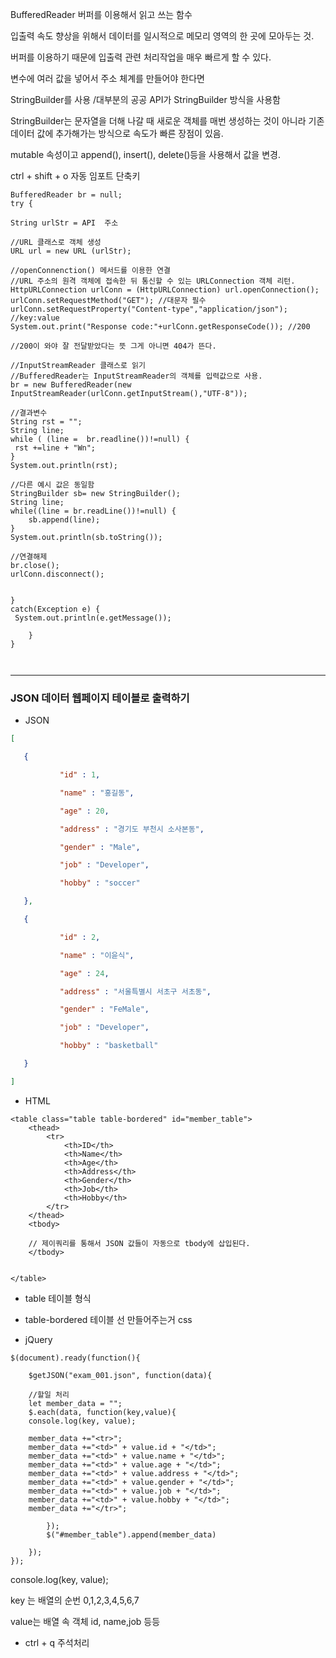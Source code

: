 BufferedReader 버퍼를 이용해서 읽고 쓰는 함수 

입출력 속도 향상을 위해서 데이터를 일시적으로 메모리 영역의 한 곳에 모아두는 것. 

버퍼를 이용하기 때문에 입출력 관련 처리작업을 매우 빠르게 할 수 있다. 



변수에 여러 값을 넣어서 주소 체계를 만들어야 한다면 

StringBuilder를 사용 /대부분의 공공 API가 StringBuilder 방식을 사용함 

StringBuilder는 문자열을 더해 나갈 때 새로운 객체를 매번 생성하는 것이 아니라 기존 데이터 값에 추가해가는 방식으로 속도가 빠른 장점이 있음. 

mutable 속성이고 append(), insert(), delete()등을 사용해서 값을 변경. 





ctrl + shift + o  자동 임포트 단축키 



```
BufferedReader br = null;
try {

String urlStr = API  주소

//URL 클래스로 객체 생성 
URL url = new URL (urlStr);

//openConnenction() 메서드를 이용한 연결 
//URL 주소의 원격 객체에 접속한 뒤 통신할 수 있는 URLConnection 객체 리턴.
HttpURLConnection urlConn = (HttpURLConnection) url.openConnection(); 
urlConn.setRequestMethod("GET"); //대문자 필수 
urlConn.setRequestProperty("Content-type","application/json"); //key:value
System.out.print("Response code:"+urlConn.getResponseCode()); //200

//200이 와야 잘 전달받았다는 뜻 그게 아니면 404가 뜬다. 

//InputStreamReader 클래스로 읽기 
//BufferedReader는 InputStreamReader의 객체를 입력값으로 사용.
br = new BufferedReader(new InputStreamReader(urlConn.getInputStream(),"UTF-8"));

//결과변수
String rst = "";
String line;
while ( (line =  br.readline())!=null) {
 rst +=line + "Wn";
}
System.out.println(rst);

//다른 예시 값은 동일함 
StringBuilder sb= new StringBuilder();
String line;
while((line = br.readLine())!=null) {
	sb.append(line);
}
System.out.println(sb.toString());

//연결해제
br.close();
urlConn.disconnect();


}
catch(Exception e) {
 System.out.println(e.getMessage());
 
	}
}



```

-----------



### JSON 데이터 웹페이지 테이블로 출력하기 

- JSON

```json
[

​	{

​			"id" : 1,

​			"name" : "홍길동",

​			"age" : 20,

​			"address" : "경기도 부천시 소사본동",

​			"gender" : "Male",

​			"job" : "Developer",

​			"hobby" : "soccer"

​	},

​	{

​			"id" : 2,

​			"name" : "이윤식",

​			"age" : 24,

​			"address" : "서울특별시 서초구 서초동",

​			"gender" : "FeMale",

​			"job" : "Developer",

​			"hobby" : "basketball"

​	}

]


```



- HTML

```
<table class="table table-bordered" id="member_table">
	<thead>
		<tr>
            <th>ID</th>
            <th>Name</th>
            <th>Age</th>
            <th>Address</th>
            <th>Gender</th>
            <th>Job</th>
            <th>Hobby</th>
		</tr>
	</thead>
	<tbody>
			
	// 제이쿼리를 통해서 JSON 값들이 자동으로 tbody에 삽입된다. 
	</tbody>


</table>
```

- table  테이블 형식 
- table-bordered 테이블 선 만들어주는거 css



- jQuery

```
$(document).ready(function(){

	$getJSON("exam_001.json", function(data){
	
	//할일 처리 
	let member_data = "";
	$.each(data, function(key,value){
	console.log(key, value);  
	
	member_data +="<tr>";
	member_data +="<td>" + value.id + "</td>";
	member_data +="<td>" + value.name + "</td>";
	member_data +="<td>" + value.age + "</td>";
	member_data +="<td>" + value.address + "</td>";
	member_data +="<td>" + value.gender + "</td>";
	member_data +="<td>" + value.job + "</td>";
	member_data +="<td>" + value.hobby + "</td>";
	member_data +="</tr>";
	
		});
		$("#member_table").append(member_data)
		
	});
});
```

console.log(key, value);  

key 는 배열의 순번 0,1,2,3,4,5,6,7

value는 배열 속 객체 id, name,job 등등 



- ctrl + q  주석처리 



























